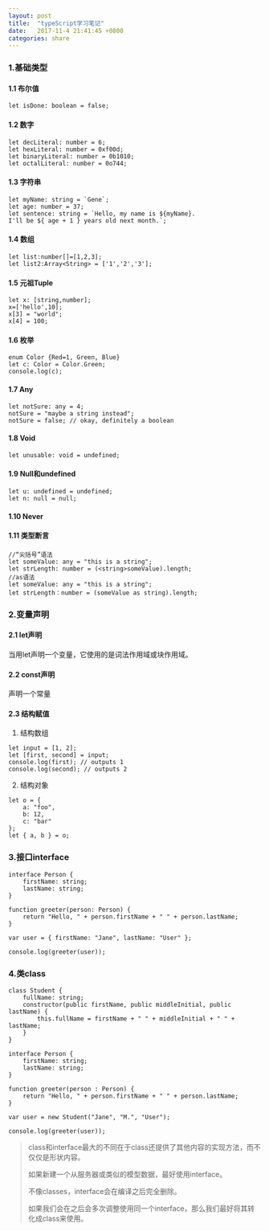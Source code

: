 ```yaml
---
layout: post
title:  "typeScript学习笔记"
date:   2017-11-4 21:41:45 +0800
categories: share
---
```

### 1.基础类型
#### 1.1 布尔值

```
let isDone: boolean = false;
```

#### 1.2 数字

```
let decLiteral: number = 6;
let hexLiteral: number = 0xf00d;
let binaryLiteral: number = 0b1010;
let octalLiteral: number = 0o744;
```

#### 1.3 字符串

```
let myName: string = `Gene`;
let age: number = 37;
let sentence: string = `Hello, my name is ${myName}.
I'll be ${ age + 1 } years old next month.`;
```

#### 1.4 数组

```
let list:number[]=[1,2,3];
let list2:Array<String> = ['1','2','3'];
```

#### 1.5 元祖Tuple

```
let x: [string,number];
x=['hello',10];
x[3] = "world";
x[4] = 100;
```

#### 1.6 枚举

```
enum Color {Red=1, Green, Blue}
let c: Color = Color.Green;
console.log(c);
```

#### 1.7 Any

```
let notSure: any = 4;
notSure = "maybe a string instead";
notSure = false; // okay, definitely a boolean
```

#### 1.8 Void

```
let unusable: void = undefined;
```

#### 1.9 Null和undefined

```
let u: undefined = undefined;
let n: null = null;
```

#### 1.10 Never


#### 1.11 类型断言

```
//“尖括号”语法
let someValue: any = "this is a string";
let strLength: number = (<string>someValue).length;
//as语法
let someValue: any = "this is a string";
let strLength：number = (someValue as string).length;
```
### 2.变量声明
#### 2.1 let声明
当用let声明一个变量，它使用的是词法作用域或块作用域。
#### 2.2 const声明
声明一个常量
#### 2.3 结构赋值
1. 结构数组

```
let input = [1, 2];
let [first, second] = input;
console.log(first); // outputs 1
console.log(second); // outputs 2
```

2. 结构对象

```
let o = {
    a: "foo",
    b: 12,
    c: "bar"
};
let { a, b } = o;
```
### 3.接口interface

```
interface Person {
    firstName: string;
    lastName: string;
}

function greeter(person: Person) {
    return "Hello, " + person.firstName + " " + person.lastName;
}

var user = { firstName: "Jane", lastName: "User" };

console.log(greeter(user));
```
### 4.类class

```
class Student {
    fullName: string;
    constructor(public firstName, public middleInitial, public lastName) {
        this.fullName = firstName + " " + middleInitial + " " + lastName;
    }
}

interface Person {
    firstName: string;
    lastName: string;
}

function greeter(person : Person) {
    return "Hello, " + person.firstName + " " + person.lastName;
}

var user = new Student("Jane", "M.", "User");

console.log(greeter(user));
```
<blockquote>
class和interface最大的不同在于class还提供了其他内容的实现方法，而不仅仅是形状内容。


如果新建一个从服务器或类似的模型数据，最好使用interface。

不像classes，interface会在编译之后完全删除。

如果我们会在之后会多次调整使用同一个interface，那么我们最好将其转化成class来使用。
</blockquote>
